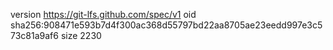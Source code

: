 version https://git-lfs.github.com/spec/v1
oid sha256:908471e593b7d4f300ac368d55797bd22aa8705ae23eedd997e3c573c81a9af6
size 2230
